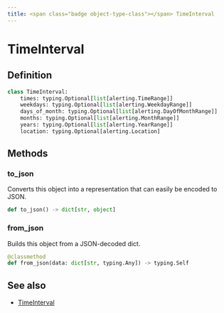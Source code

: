 ```yaml
---
title: <span class="badge object-type-class"></span> TimeInterval
---
```

# <span class="badge object-type-class"></span> TimeInterval

## Definition

```python
class TimeInterval:
    times: typing.Optional[list[alerting.TimeRange]]
    weekdays: typing.Optional[list[alerting.WeekdayRange]]
    days_of_month: typing.Optional[list[alerting.DayOfMonthRange]]
    months: typing.Optional[list[alerting.MonthRange]]
    years: typing.Optional[list[alerting.YearRange]]
    location: typing.Optional[alerting.Location]
```
## Methods

### <span class="badge object-method"></span> to_json

Converts this object into a representation that can easily be encoded to JSON.

```python
def to_json() -> dict[str, object]
```

### <span class="badge object-method"></span> from_json

Builds this object from a JSON-decoded dict.

```python
@classmethod
def from_json(data: dict[str, typing.Any]) -> typing.Self
```

## See also

 * <span class="badge builder"></span> [TimeInterval](./builder-TimeInterval.md)
